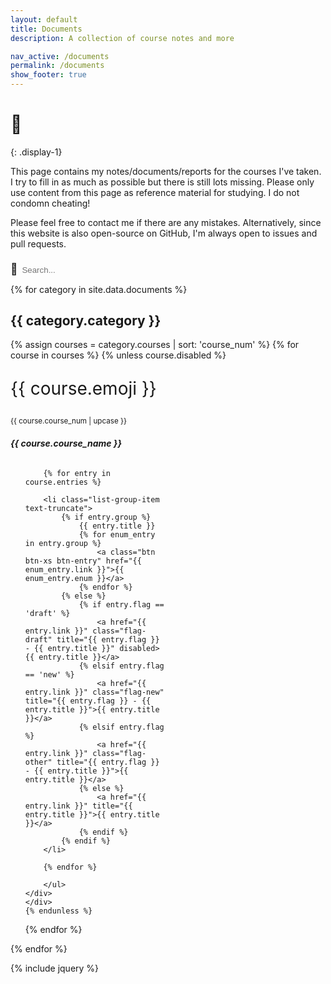 ```yaml
---
layout: default
title: Documents
description: A collection of course notes and more

nav_active: /documents
permalink: /documents
show_footer: true
---
```


<style>	
	#searchField {
		border: none;
		background-color: transparent;
		border-bottom: 1px dotted var(--text-color);
		color: var(--text-color);
		margin-top: .8em;
	}
	#searchFieldIcon { font-size: 1.25em; }
	
	.card { width: 100%; margin-bottom: 1em; border: none; background: transparent; }
	.card-header { background-color: transparent; border-bottom: none; }
	.card-body { padding: 0; }
	.card-body .list-group .list-group-item {
		border: none;
		padding: 0;
		white-space: nowrap;
		/* text-overflow: ellipsis; */
		/* overflow: hidden; */
		margin: 0;
		background: transparent;
	}
	.card-body .list-group .list-group-item .btn-entry {
		border: 1px solid var(--link-color);
		color: var(--link-color);
		margin-top: .1em;
		margin-bottom: .1em;
		transition: none;
	}
	.card-body .list-group .list-group-item .btn-entry:hover {
		border-color: var(--theme-primary);
		color: white;
		background-color: var(--theme-primary);
	}
	
	.card-gutter-sizer { width: 0; }
	@media screen and (min-width: 992px) {
		.card { width: 32%; }
		.card-gutter-sizer { width: 2%; }
	}
	@media screen and (min-width: 768px) and (max-width: 992px) {
		.card { width: 49%; }
		.card-gutter-sizer { width: 2%; }
	}
	
	.flag-draft { text-decoration: line-through; }
	</style>

# 📓
{: .display-1}

This page contains my notes/documents/reports for the courses I've taken. I try to fill in as much as possible but there is still lots missing. Please only use content from this page as reference material for studying. I do not condomn cheating!

Please feel free to contact me if there are any mistakes. Alternatively, since this website is also open-source on GitHub, I'm always open to issues and pull requests.

<span id="searchFieldIcon">&#128270;&nbsp;</span><input type="text" id="searchField" onkeyup="searchFunc()" placeholder="Search...">

{% for category in site.data.documents %}
<section>
<h2 class='mt-4'>{{ category.category }}</h2>
<div class="card-grid">
<div class="card-gutter-sizer"></div>
{% assign courses = category.courses | sort: 'course_num' %}
{% for course in courses %}
	{% unless course.disabled %}
	<div id="{{ course.course_num | replace: ' ', '-'}}" class="card p-0">
	<div class="card-header p-0">
		<p class="m-0" style="font-size: 2em;">{{ course.emoji }}</p>
		<small>{{ course.course_num | upcase }}</small>
		<h6><b>{{ course.course_name }}</b></h6>
		<!-- <small>Last updated {{ course.date | default: 'never' }}</small> -->
	</div>
	<div class="card-body">
		<ul class="list-group list-group-flush">

		{% for entry in course.entries %}

		<li class="list-group-item text-truncate">
			{% if entry.group %}
				{{ entry.title }}
				{% for enum_entry in entry.group %}
					<a class="btn btn-xs btn-entry" href="{{ enum_entry.link }}">{{ enum_entry.enum }}</a>
				{% endfor %}
			{% else %}
				{% if entry.flag == 'draft' %}
					<a href="{{ entry.link }}" class="flag-draft" title="{{ entry.flag }} - {{ entry.title }}" disabled>{{ entry.title }}</a>
				{% elsif entry.flag == 'new' %}
					<a href="{{ entry.link }}" class="flag-new" title="{{ entry.flag }} - {{ entry.title }}">{{ entry.title }}</a>
				{% elsif entry.flag %}
					<a href="{{ entry.link }}" class="flag-other" title="{{ entry.flag }} - {{ entry.title }}">{{ entry.title }}</a>
				{% else %}
					<a href="{{ entry.link }}" title="{{ entry.title }}">{{ entry.title }}</a>
				{% endif %}
			{% endif %}
		</li>

		{% endfor %}

		</ul>
	</div>
	</div>
	{% endunless %}
{% endfor %}
</div>
</section>
{% endfor %}

{% include jquery %}
<script src="https://cdnjs.cloudflare.com/ajax/libs/masonry/4.2.2/masonry.pkgd.min.js" crossorigin="anonymous"></script>
<script>
$('.card-grid').masonry({
    itemSelector: '.card',
    gutter: '.card-gutter-sizer',
    percentPosition: true
});

function searchFunc() {
	let searchInput = document.getElementById('searchField');
	let searchVal = searchInput.value.toLowerCase();

	let allCards = document.getElementsByClassName('card');
	for (let i = 0; i < allCards.length; i++) {

		let cardHeader = allCards[i].getElementsByClassName('card-header')[0];

		if (cardHeader.innerHTML.toLowerCase().includes(searchVal)) {
			allCards[i].style.display = 'flex';
		} else {
			allCards[i].style.display = 'none';
		}
	}

	// check if card grid is empty
	let cardGrids = document.getElementsByClassName('card-grid');
	for (let i = 0; i < cardGrids.length; i++) {
		let cards = cardGrids[i].getElementsByClassName('card');
		let display = false;
		for (let j = 0; j < cards.length; j++) {
			if (cards[j].style.display !== 'none') {
				display = true;
			}
		}
		if (display) {
			cardGrids[i].previousElementSibling.style.display = 'block'
			cardGrids[i].style.display = 'block';
		} else {
			cardGrids[i].previousElementSibling.style.display = 'none'
			cardGrids[i].style.display = 'none';
		}
	}

	// Reload masonry layout
	$('.card-grid').masonry('layout');
}

$(document).ready(function() {
	// alert('hi');
	let regex = /\/documents\/?#\?(.+)/g;
	let url = window.location.href;
	let matches = regex.exec(url);
	if (matches) {
		document.getElementById('searchField').value = matches[1];
		searchFunc()
	}
});
</script>
